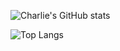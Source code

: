 
![Charlie's GitHub stats](https://github-readme-stats.vercel.app/api?username=CharlieHon&show_icons=true&theme=dark)

![Top Langs](https://github-readme-stats.vercel.app/api/top-langs/?username=CharlieHon&layout=compact)
